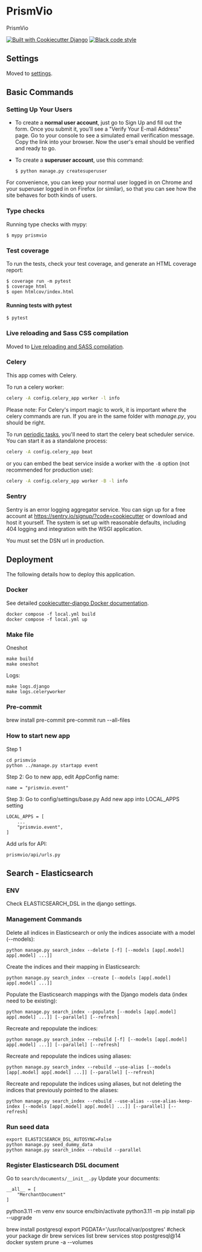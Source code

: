 # PrismVio

PrismVio

[![Built with Cookiecutter Django](https://img.shields.io/badge/built%20with-Cookiecutter%20Django-ff69b4.svg?logo=cookiecutter)](https://github.com/cookiecutter/cookiecutter-django/)
[![Black code style](https://img.shields.io/badge/code%20style-black-000000.svg)](https://github.com/ambv/black)

## Settings

Moved to [settings](http://cookiecutter-django.readthedocs.io/en/latest/settings.html).

## Basic Commands

### Setting Up Your Users

- To create a **normal user account**, just go to Sign Up and fill out the form. Once you submit it, you'll see a "Verify Your E-mail Address" page. Go to your console to see a simulated email verification message. Copy the link into your browser. Now the user's email should be verified and ready to go.

- To create a **superuser account**, use this command:

      $ python manage.py createsuperuser

For convenience, you can keep your normal user logged in on Chrome and your superuser logged in on Firefox (or similar), so that you can see how the site behaves for both kinds of users.

### Type checks

Running type checks with mypy:

    $ mypy prismvio

### Test coverage

To run the tests, check your test coverage, and generate an HTML coverage report:

    $ coverage run -m pytest
    $ coverage html
    $ open htmlcov/index.html

#### Running tests with pytest

    $ pytest

### Live reloading and Sass CSS compilation

Moved to [Live reloading and SASS compilation](https://cookiecutter-django.readthedocs.io/en/latest/developing-locally.html#sass-compilation-live-reloading).

### Celery

This app comes with Celery.

To run a celery worker:

```bash
celery -A config.celery_app worker -l info
```

Please note: For Celery's import magic to work, it is important _where_ the celery commands are run. If you are in the same folder with _manage.py_, you should be right.

To run [periodic tasks](https://docs.celeryq.dev/en/stable/userguide/periodic-tasks.html), you'll need to start the celery beat scheduler service. You can start it as a standalone process:

```bash
celery -A config.celery_app beat
```

or you can embed the beat service inside a worker with the `-B` option (not recommended for production use):

```bash
celery -A config.celery_app worker -B -l info
```

### Sentry

Sentry is an error logging aggregator service. You can sign up for a free account at <https://sentry.io/signup/?code=cookiecutter> or download and host it yourself.
The system is set up with reasonable defaults, including 404 logging and integration with the WSGI application.

You must set the DSN url in production.

## Deployment

The following details how to deploy this application.

### Docker

See detailed [cookiecutter-django Docker documentation](http://cookiecutter-django.readthedocs.io/en/latest/deployment-with-docker.html).

```shell
docker compose -f local.yml build
docker compose -f local.yml up
```

### Make file

Oneshot
```shell
make build
make oneshot
```

Logs:
```shell
make logs.django
make logs.celeryworker
```

### Pre-commit
brew install pre-commit
pre-commit run --all-files

### How to start new app
Step 1
```shell
cd prismvio
python ../manage.py startapp event
```

Step 2:
Go to new app, edit AppConfig name:
```
name = "prismvio.event"
```

Step 3:
Go to config/settings/base.py
Add new app into LOCAL_APPS setting
```
LOCAL_APPS = [
    ...
    "prismvio.event",
]
```

Add urls for API:
```
prismvio/api/urls.py
```


## Search - Elasticsearch
### ENV
Check ELASTICSEARCH_DSL in the django settings.


### Management Commands
Delete all indices in Elasticsearch or only the indices associate with a model (--models):
```
python manage.py search_index --delete [-f] [--models [app[.model] app[.model] ...]]
```

Create the indices and their mapping in Elasticsearch:
```
python manage.py search_index --create [--models [app[.model] app[.model] ...]]
```

Populate the Elasticsearch mappings with the Django models data (index need to be existing):
```
python manage.py search_index --populate [--models [app[.model] app[.model] ...]] [--parallel] [--refresh]
```

Recreate and repopulate the indices:
```
python manage.py search_index --rebuild [-f] [--models [app[.model] app[.model] ...]] [--parallel] [--refresh]
```

Recreate and repopulate the indices using aliases:
```
python manage.py search_index --rebuild --use-alias [--models [app[.model] app[.model] ...]] [--parallel] [--refresh]
```

Recreate and repopulate the indices using aliases, but not deleting the indices that previously pointed to the aliases:
```
python manage.py search_index --rebuild --use-alias --use-alias-keep-index [--models [app[.model] app[.model] ...]] [--parallel] [--refresh]
```

### Run seed data
```
export ELASTICSEARCH_DSL_AUTOSYNC=False
python manage.py seed_dummy_data
python manage.py search_index --rebuild --parallel
```

### Register Elasticsearch DSL document
Go to `search/documents/__init__.py`
Update your documents:
```
__all__ = [
    "MerchantDocument"
]
```
python3.11 -m venv env
source env/bin/activate
python3.11 -m pip install pip --upgrade

brew install postgresql
export PGDATA='/usr/local/var/postgres' #check your package dir
brew services list
brew services stop postgresql@14
docker system prune -a --volumes
